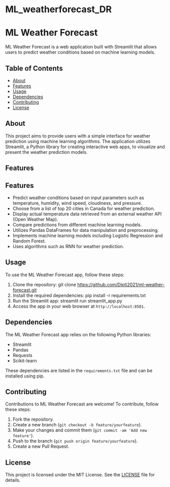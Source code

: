 # ML_weatherforecast_DR

# ML Weather Forecast

ML Weather Forecast is a web application built with Streamlit that allows users to predict weather conditions based on machine learning models.

## Table of Contents

- [About](#about)
- [Features](#features)
- [Usage](#usage)
- [Dependencies](#dependencies)
- [Contributing](#contributing)
- [License](#license)

## About

This project aims to provide users with a simple interface for weather prediction using machine learning algorithms. The application utilizes Streamlit, a Python library for creating interactive web apps, to visualize and present the weather prediction models.

## Features

## Features

- Predict weather conditions based on input parameters such as temperature, humidity, wind speed, cloudiness, and pressure.
- Choose from a list of top 20 cities in Canada for weather prediction.
- Display actual temperature data retrieved from an external weather API (Open Weather Map).
- Compare predictions from different machine learning models.
- Utilizes Pandas DataFrames for data manipulation and preprocessing.
- Implements machine learning models including Logistic Regression and Random Forest.
- Uses algorithms such as RNN for weather prediction.

## Usage

To use the ML Weather Forecast app, follow these steps:

1. Clone the repository: git clone https://github.com/Dipti2021/ml-weather-forecast.git
2. Install the required dependencies: pip install -r requirements.txt
3. Run the Streamlit app: streamlit run streamlit_app.py
4. Access the app in your web browser at `http://localhost:8501`.

## Dependencies

The ML Weather Forecast app relies on the following Python libraries:

- Streamlit
- Pandas
- Requests
- Scikit-learn

These dependencies are listed in the `requirements.txt` file and can be installed using pip.

## Contributing

Contributions to ML Weather Forecast are welcome! To contribute, follow these steps:

1. Fork the repository.
2. Create a new branch (`git checkout -b feature/yourfeature`).
3. Make your changes and commit them (`git commit -am 'Add new feature'`).
4. Push to the branch (`git push origin feature/yourfeature`).
5. Create a new Pull Request.

## License

This project is licensed under the MIT License. See the [LICENSE](LICENSE) file for details.






